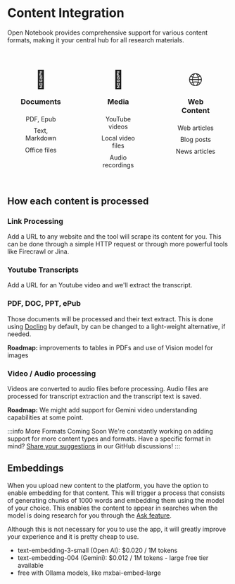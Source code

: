 # Content Integration

Open Notebook provides comprehensive support for various content formats, making it your central hub for all research materials.

<div class="content-types-grid">
  <div class="content-card">
    <div class="content-icon">📄</div>
    <h3>Documents</h3>
    <ul>
      <li>PDF, Epub</li>
      <li>Text, Markdown</li>
      <li>Office files</li>
    </ul>
  </div>

  <div class="content-card">
    <div class="content-icon">🎥</div>
    <h3>Media</h3>
    <ul>
      <li>YouTube videos</li>
      <li>Local video files</li>
      <li>Audio recordings</li>
    </ul>
  </div>

  <div class="content-card">
    <div class="content-icon">🌐</div>
    <h3>Web Content</h3>
    <ul>
      <li>Web articles</li>
      <li>Blog posts</li>
      <li>News articles</li>
    </ul>
  </div>
</div>

## How each content is processed

### Link Processing

Add a URL to any website and the tool will scrape its content for you. This can be done through a simple HTTP request or through more powerful tools like Firecrawl or Jina.

### Youtube Transcripts

Add a URL for an Youtube video and we'll extract the transcript.

### PDF, DOC, PPT, ePub

Those documents will be processed and their text extract. This is done using [Docling](https://docling-project.github.io/) by default, by can  be changed to a light-weight alternative, if needed.

**Roadmap:** improvements to tables in PDFs and use of Vision model for images

### Video / Audio processing

Videos are converted to audio files before processing.
Audio files are processed for transcript extraction and the transcript text is saved.

**Roadmap:** We might add support for Gemini video understanding capabilities at some point.

:::info More Formats Coming Soon
We're constantly working on adding support for more content types and formats. Have a specific format in mind? [Share your suggestions](https://github.com/lfnovo/open_notebook/discussions/categories/ideas) in our GitHub discussions!
:::

## Embeddings

When you upload new content to the platform, you have the option to enable embedding for that content. This will trigger a process that consists of generating chunks of 1000 words and embedding them using the model of your choice. This enables the content to appear in searches when the model is doing research for you through the [Ask feature](/features/search.html). 

Although this is not necessary for you to use the app, it will greatly improve your experience and it is pretty cheap to use. 

- text-embedding-3-small (Open AI): $0.020 / 1M tokens
- text-embedding-004 (Gemini): $0.012 / 1M tokens - large free tier available
- free with Ollama models, like mxbai-embed-large

<style scoped>
.content-types-grid {
  display: grid;
  grid-template-columns: repeat(3, 1fr);
  gap: 1.5rem;
  margin: 2rem 0;
}

.content-card {
  background: var(--vp-c-bg-soft);
  border-radius: 12px;
  padding: 1.5rem;
  border: 1px solid var(--vp-c-divider);
  transition: transform 0.2s, box-shadow 0.2s;
}

.content-card:hover {
  transform: translateY(-2px);
  box-shadow: 0 4px 12px rgba(0, 0, 0, 0.1);
}

.content-icon {
  font-size: 2.5rem;
  margin-bottom: 1rem;
  text-align: center;
}

.content-card h3 {
  margin: 0.5rem 0;
  color: var(--vp-c-brand);
  text-align: center;
}

.content-card ul {
  list-style: none;
  padding: 0;
  margin: 1rem 0 0;
}

.content-card ul li {
  padding: 0.3rem 0;
  text-align: center;
}

@media (max-width: 768px) {
  .content-types-grid {
    grid-template-columns: 1fr;
  }
}
</style>